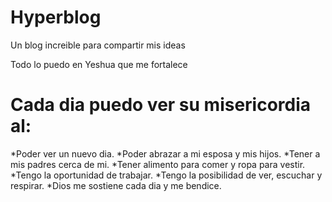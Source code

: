 # Hyperblog
Un blog increible para compartir mis ideas

Todo lo puedo en Yeshua que me fortalece

# Cada dia puedo ver su misericordia al:
*Poder ver un nuevo dia.
*Poder abrazar a mi esposa y mis hijos.
*Tener a mis padres cerca de mi.
*Tener alimento para comer y ropa para vestir.
*Tengo la oportunidad de trabajar.
*Tengo la posibilidad de ver, escuchar y respirar.
*Dios me sostiene cada dia y me bendice.